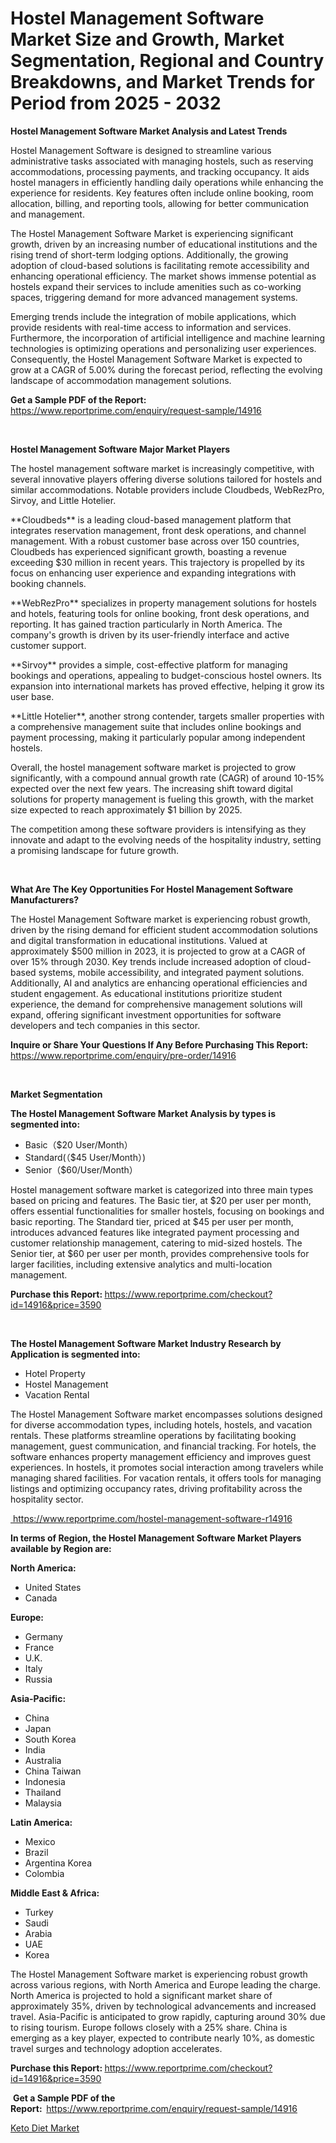 <p><h1>Hostel Management Software Market Size and Growth, Market Segmentation, Regional and Country Breakdowns, and Market Trends for Period from 2025 -  2032</h1></p><p><strong>Hostel Management Software Market Analysis and Latest Trends</strong></p>
<p><p>Hostel Management Software is designed to streamline various administrative tasks associated with managing hostels, such as reserving accommodations, processing payments, and tracking occupancy. It aids hostel managers in efficiently handling daily operations while enhancing the experience for residents. Key features often include online booking, room allocation, billing, and reporting tools, allowing for better communication and management.</p><p>The Hostel Management Software Market is experiencing significant growth, driven by an increasing number of educational institutions and the rising trend of short-term lodging options. Additionally, the growing adoption of cloud-based solutions is facilitating remote accessibility and enhancing operational efficiency. The market shows immense potential as hostels expand their services to include amenities such as co-working spaces, triggering demand for more advanced management systems.</p><p>Emerging trends include the integration of mobile applications, which provide residents with real-time access to information and services. Furthermore, the incorporation of artificial intelligence and machine learning technologies is optimizing operations and personalizing user experiences. Consequently, the Hostel Management Software Market is expected to grow at a CAGR of 5.00% during the forecast period, reflecting the evolving landscape of accommodation management solutions.</p></p>
<p><strong>Get a Sample PDF of the Report:&nbsp;</strong> <a href="https://www.reportprime.com/enquiry/request-sample/14916?utm_campaign=3259&utm_medium=2&utm_source=Github&utm_content=ia&utm_term=20032025&utm_id=hostel-management-software">https://www.reportprime.com/enquiry/request-sample/14916</a></p>
<p>&nbsp;</p>
<p><strong>Hostel Management Software Major Market Players</strong></p>
<p><p>The hostel management software market is increasingly competitive, with several innovative players offering diverse solutions tailored for hostels and similar accommodations. Notable providers include Cloudbeds, WebRezPro, Sirvoy, and Little Hotelier. </p><p>**Cloudbeds** is a leading cloud-based management platform that integrates reservation management, front desk operations, and channel management. With a robust customer base across over 150 countries, Cloudbeds has experienced significant growth, boasting a revenue exceeding $30 million in recent years. This trajectory is propelled by its focus on enhancing user experience and expanding integrations with booking channels.</p><p>**WebRezPro** specializes in property management solutions for hostels and hotels, featuring tools for online booking, front desk operations, and reporting. It has gained traction particularly in North America. The company's growth is driven by its user-friendly interface and active customer support.</p><p>**Sirvoy** provides a simple, cost-effective platform for managing bookings and operations, appealing to budget-conscious hostel owners. Its expansion into international markets has proved effective, helping it grow its user base. </p><p>**Little Hotelier**, another strong contender, targets smaller properties with a comprehensive management suite that includes online bookings and payment processing, making it particularly popular among independent hostels.</p><p>Overall, the hostel management software market is projected to grow significantly, with a compound annual growth rate (CAGR) of around 10-15% expected over the next few years. The increasing shift toward digital solutions for property management is fueling this growth, with the market size expected to reach approximately $1 billion by 2025.</p><p>The competition among these software providers is intensifying as they innovate and adapt to the evolving needs of the hospitality industry, setting a promising landscape for future growth.</p></p>
<p>&nbsp;</p>
<p><strong>What Are The Key Opportunities For Hostel Management Software Manufacturers?</strong></p>
<p><p>The Hostel Management Software market is experiencing robust growth, driven by the rising demand for efficient student accommodation solutions and digital transformation in educational institutions. Valued at approximately $500 million in 2023, it is projected to grow at a CAGR of over 15% through 2030. Key trends include increased adoption of cloud-based systems, mobile accessibility, and integrated payment solutions. Additionally, AI and analytics are enhancing operational efficiencies and student engagement. As educational institutions prioritize student experience, the demand for comprehensive management solutions will expand, offering significant investment opportunities for software developers and tech companies in this sector.</p></p>
<p><strong>Inquire or Share Your Questions If Any Before Purchasing This Report:</strong> <a href="https://www.reportprime.com/enquiry/pre-order/14916?utm_campaign=3259&utm_medium=2&utm_source=Github&utm_content=ia&utm_term=20032025&utm_id=hostel-management-software">https://www.reportprime.com/enquiry/pre-order/14916</a></p>
<p>&nbsp;</p>
<p><strong>Market Segmentation</strong></p>
<p><strong>The Hostel Management Software Market Analysis by types is segmented into:</strong></p>
<p><ul><li>Basic（$20 User/Month）</li><li>Standard(（$45 User/Month）)</li><li>Senior（$60/User/Month）</li></ul></p>
<p><p>Hostel management software market is categorized into three main types based on pricing and features. The Basic tier, at $20 per user per month, offers essential functionalities for smaller hostels, focusing on bookings and basic reporting. The Standard tier, priced at $45 per user per month, introduces advanced features like integrated payment processing and customer relationship management, catering to mid-sized hostels. The Senior tier, at $60 per user per month, provides comprehensive tools for larger facilities, including extensive analytics and multi-location management.</p></p>
<p><strong>Purchase this Report:&nbsp;</strong><a href="https://www.reportprime.com/checkout?id=14916&price=3590&utm_campaign=3259&utm_medium=2&utm_source=Github&utm_content=ia&utm_term=20032025&utm_id=hostel-management-software">https://www.reportprime.com/checkout?id=14916&price=3590</a></p>
<p>&nbsp;</p>
<p><strong>The Hostel Management Software Market Industry Research by Application is segmented into:</strong></p>
<p><ul><li>Hotel Property</li><li>Hostel Management</li><li>Vacation Rental</li></ul></p>
<p><p>The Hostel Management Software market encompasses solutions designed for diverse accommodation types, including hotels, hostels, and vacation rentals. These platforms streamline operations by facilitating booking management, guest communication, and financial tracking. For hotels, the software enhances property management efficiency and improves guest experiences. In hostels, it promotes social interaction among travelers while managing shared facilities. For vacation rentals, it offers tools for managing listings and optimizing occupancy rates, driving profitability across the hospitality sector.</p></p>
<p><a href="https://www.reportprime.com/hostel-management-software-r14916?utm_campaign=3259&utm_medium=2&utm_source=Github&utm_content=ia&utm_term=20032025&utm_id=hostel-management-software">&nbsp;https://www.reportprime.com/hostel-management-software-r14916</a></p>
<p><strong>In terms of Region, the Hostel Management Software Market Players available by Region are:</strong></p>
<p>
    <p> <strong> North America: </strong>
        <ul>
            <li>United States</li>
            <li>Canada</li>
        </ul>
        </p> 
    <p> <strong> Europe: </strong>
        <ul>
            <li>Germany</li>
            <li>France</li>
            <li>U.K.</li>
            <li>Italy</li>
            <li>Russia</li>
        </ul>
        </p> 
    <p> <strong> Asia-Pacific: </strong>
        <ul>
            <li>China</li>
            <li>Japan</li>
            <li>South Korea</li>
            <li>India</li>
            <li>Australia</li>
            <li>China Taiwan</li>
            <li>Indonesia</li>
            <li>Thailand</li>
            <li>Malaysia</li>
        </ul>
        </p> 
    <p> <strong> Latin America: </strong>
        <ul>
            <li>Mexico</li>
            <li>Brazil</li>
            <li>Argentina Korea</li>
            <li>Colombia</li>
        </ul>
        </p> 
    <p> <strong> Middle East & Africa: </strong>
        <ul>
            <li>Turkey</li>
            <li>Saudi</li>
            <li>Arabia</li>
            <li>UAE</li>
            <li>Korea</li>
        </ul>
    </p>
    </p>
<p><p>The Hostel Management Software market is experiencing robust growth across various regions, with North America and Europe leading the charge. North America is projected to hold a significant market share of approximately 35%, driven by technological advancements and increased travel. Asia-Pacific is anticipated to grow rapidly, capturing around 30% due to rising tourism. Europe follows closely with a 25% share. China is emerging as a key player, expected to contribute nearly 10%, as domestic travel surges and technology adoption accelerates.</p></p>
<p><strong>Purchase this Report: </strong><a href="https://www.reportprime.com/checkout?id=14916&price=3590&utm_campaign=3259&utm_medium=2&utm_source=Github&utm_content=ia&utm_term=20032025&utm_id=hostel-management-software">https://www.reportprime.com/checkout?id=14916&price=3590</a></p>
<p>&nbsp;<strong>Get a Sample PDF of the Report:&nbsp;&nbsp;</strong><a href="https://www.reportprime.com/enquiry/request-sample/14916?utm_campaign=3259&utm_medium=2&utm_source=Github&utm_content=ia&utm_term=20032025&utm_id=hostel-management-software">https://www.reportprime.com/enquiry/request-sample/14916</a></p>
<p><strong></strong></p>
<p><p><a href="https://github.com/chikenmhamdi/Market-Research-Report-List-1/blob/main/keto-diet-market.md?utm_campaign=3259&utm_medium=2&utm_source=Github&utm_content=ia&utm_term=20032025&utm_id=hostel-management-software">Keto Diet Market</a></p></p>